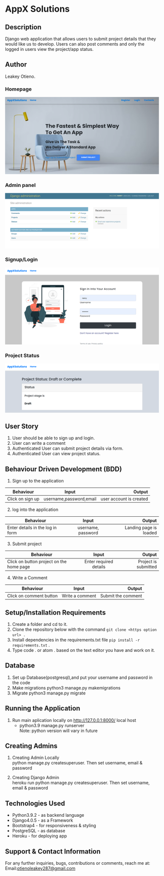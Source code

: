 # AppX Solutions

## Description
Django web application that allows users to submit project details that they would like us to develop. Users can also post comments and only the logged in users view the project/app status.

## Author
Leakey Otieno.</br>

### Homepage
![AppX Solution](./appx/static/images/homepage.png)
### Admin panel
![AppX Solution](./appx/static/images/admin.png)
### Signup/Login
![AppX Solution](./appx/static/images/login.png)
### Project Status
![AppX Solution](./appx/static/images/status.png)


## User Story
1. User should be able to sign up and login.
2. User can write a comment 
3. Authenticated User can submit project details via form.
4. Authenticated User can view project status.


## Behaviour Driven Development (BDD)
1. Sign up to the application

|Behaviour 	           |    Input 	                 |       Output          |
|----------------------------------------------|:-----------------------------------:|-----------------------------:|       
| Click on sign up  | username,password,email | user account is created  | 

2. log into the application 

|Behaviour 	           |    Input 	                 |       Output          |
|----------------------------------------------|:-----------------------------------:|-----------------------------:|       
| Enter details in the log in form   | username, password| Landing page is loaded   | 


3. Submit project

|Behaviour 	           |    Input 	                 |       Output          |
|----------------------------------------------|:-----------------------------------:|-----------------------------:|       
| Click on button project on the home page | Enter required details| Project is submitted  | 


4. Write a Comment

|Behaviour 	           |    Input 	                 |       Output          |
|----------------------------------------------|:-----------------------------------:|-----------------------------:|       
| Click on comment button   | Write a comment | Submit the comment  |


## Setup/Installation Requirements
1. Create a folder and cd to it.
2. Clone the repository below with the command `git clone <https option url> .`  <br>
3. Install dependencies in the requirements.txt file `pip install -r requirements.txt` .
4.  Type code . or atom . based on the text editor you have and work on it.   

## Database
1. Set up Database(postgresql),and put your username and password in the code
2. Make migrations
    python3 manage.py makemigrations
3. Migrate
   python3 manage.py migrate 
       
## Running the Application
1. Run main aplication locally on http://127.0.0.1:8000/ local host<br>    
   * python3.9 manage.py runserver<br>
    Note: python version will vary in future

## Creating Admins
1. Creating Admin Locally<br>
     python manage.py createsuperuser. Then set username, email & password

2. Creating Django Admin   
     heroku run python manage.py createsuperuser. Then set username, email & password

## Technologies Used
* Python3.9.2 - as backend language
* Django4.0.5 - as a Framework
* Bootstrap4 - for responsiveness & styling 
* PostgreSQL - as database
* Heroku - for deploying app

## Support & Contact Information
For any further inquiries, bugs, contributions or comments, reach me at:<br>
Email:<otienoleakey287@gmail.com> <br>



